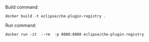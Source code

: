 Build command:

	docker build -t eclipse/che-plugin-registry .

Run command:

	docker run -it  --rm  -p 8080:8080 eclipse/che-plugin-registry
